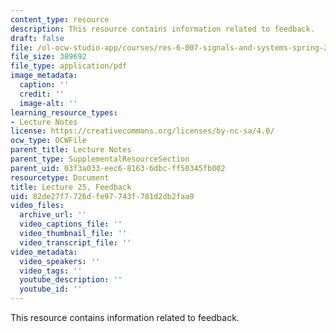 ```yaml
---
content_type: resource
description: This resource contains information related to feedback.
draft: false
file: /ol-ocw-studio-app/courses/res-6-007-signals-and-systems-spring-2011/82de27f7726dfe97743f781d2db2faa9_MITRES_6_007S11_lec25.pdf
file_size: 389692
file_type: application/pdf
image_metadata:
  caption: ''
  credit: ''
  image-alt: ''
learning_resource_types:
- Lecture Notes
license: https://creativecommons.org/licenses/by-nc-sa/4.0/
ocw_type: OCWFile
parent_title: Lecture Notes
parent_type: SupplementalResourceSection
parent_uid: 03f3a033-eec6-8163-6dbc-ff50345fb002
resourcetype: Document
title: Lecture 25, Feedback
uid: 82de27f7-726d-fe97-743f-781d2db2faa9
video_files:
  archive_url: ''
  video_captions_file: ''
  video_thumbnail_file: ''
  video_transcript_file: ''
video_metadata:
  video_speakers: ''
  video_tags: ''
  youtube_description: ''
  youtube_id: ''
---
```

This resource contains information related to feedback.